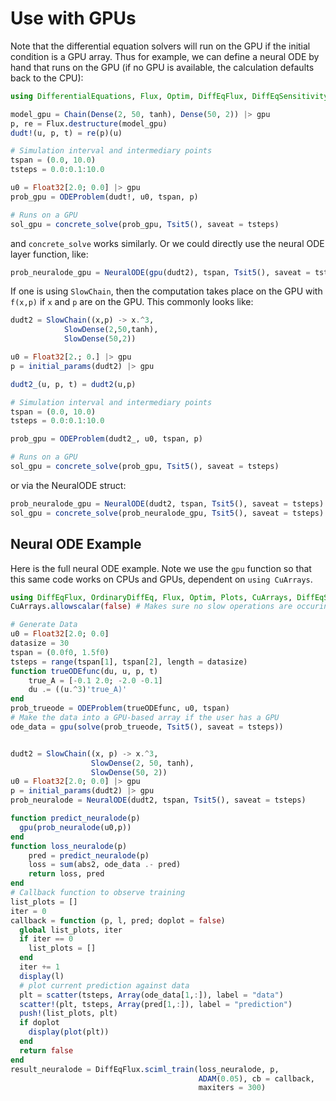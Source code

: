 # Use with GPUs

Note that the differential equation solvers will run on the GPU if the initial
condition is a GPU array. Thus for example, we can define a neural ODE by hand
that runs on the GPU (if no GPU is available, the calculation defaults back to the CPU):

```julia
using DifferentialEquations, Flux, Optim, DiffEqFlux, DiffEqSensitivity

model_gpu = Chain(Dense(2, 50, tanh), Dense(50, 2)) |> gpu
p, re = Flux.destructure(model_gpu)
dudt!(u, p, t) = re(p)(u)

# Simulation interval and intermediary points
tspan = (0.0, 10.0)
tsteps = 0.0:0.1:10.0

u0 = Float32[2.0; 0.0] |> gpu
prob_gpu = ODEProblem(dudt!, u0, tspan, p)

# Runs on a GPU
sol_gpu = concrete_solve(prob_gpu, Tsit5(), saveat = tsteps)
```

and `concrete_solve` works similarly. Or we could directly use the neural ODE
layer function, like:

```julia
prob_neuralode_gpu = NeuralODE(gpu(dudt2), tspan, Tsit5(), saveat = tsteps)
```

If one is using `SlowChain`, then the computation takes place on the GPU with
`f(x,p)` if `x` and `p` are on the GPU. This commonly looks like:

```julia
dudt2 = SlowChain((x,p) -> x.^3,
            SlowDense(2,50,tanh),
            SlowDense(50,2))

u0 = Float32[2.; 0.] |> gpu
p = initial_params(dudt2) |> gpu

dudt2_(u, p, t) = dudt2(u,p)

# Simulation interval and intermediary points
tspan = (0.0, 10.0)
tsteps = 0.0:0.1:10.0

prob_gpu = ODEProblem(dudt2_, u0, tspan, p)

# Runs on a GPU
sol_gpu = concrete_solve(prob_gpu, Tsit5(), saveat = tsteps)
```

or via the NeuralODE struct:

```julia
prob_neuralode_gpu = NeuralODE(dudt2, tspan, Tsit5(), saveat = tsteps)
sol_gpu = concrete_solve(prob_neuralode_gpu, Tsit5(), saveat = tsteps)
```

## Neural ODE Example

Here is the full neural ODE example. Note we use the `gpu` function so that this
same code works on CPUs and GPUs, dependent on `using CuArrays`.

```julia
using DiffEqFlux, OrdinaryDiffEq, Flux, Optim, Plots, CuArrays, DiffEqSensitivity
CuArrays.allowscalar(false) # Makes sure no slow operations are occuring

# Generate Data
u0 = Float32[2.0; 0.0]
datasize = 30
tspan = (0.0f0, 1.5f0)
tsteps = range(tspan[1], tspan[2], length = datasize)
function trueODEfunc(du, u, p, t)
    true_A = [-0.1 2.0; -2.0 -0.1]
    du .= ((u.^3)'true_A)'
end
prob_trueode = ODEProblem(trueODEfunc, u0, tspan)
# Make the data into a GPU-based array if the user has a GPU
ode_data = gpu(solve(prob_trueode, Tsit5(), saveat = tsteps))


dudt2 = SlowChain((x, p) -> x.^3,
                  SlowDense(2, 50, tanh),
                  SlowDense(50, 2))
u0 = Float32[2.0; 0.0] |> gpu
p = initial_params(dudt2) |> gpu
prob_neuralode = NeuralODE(dudt2, tspan, Tsit5(), saveat = tsteps)

function predict_neuralode(p)
  gpu(prob_neuralode(u0,p))
end
function loss_neuralode(p)
    pred = predict_neuralode(p)
    loss = sum(abs2, ode_data .- pred)
    return loss, pred
end
# Callback function to observe training
list_plots = []
iter = 0
callback = function (p, l, pred; doplot = false)
  global list_plots, iter
  if iter == 0
    list_plots = []
  end
  iter += 1
  display(l)
  # plot current prediction against data
  plt = scatter(tsteps, Array(ode_data[1,:]), label = "data")
  scatter!(plt, tsteps, Array(pred[1,:]), label = "prediction")
  push!(list_plots, plt)
  if doplot
    display(plot(plt))
  end
  return false
end
result_neuralode = DiffEqFlux.sciml_train(loss_neuralode, p,
                                          ADAM(0.05), cb = callback,
                                          maxiters = 300)
```
